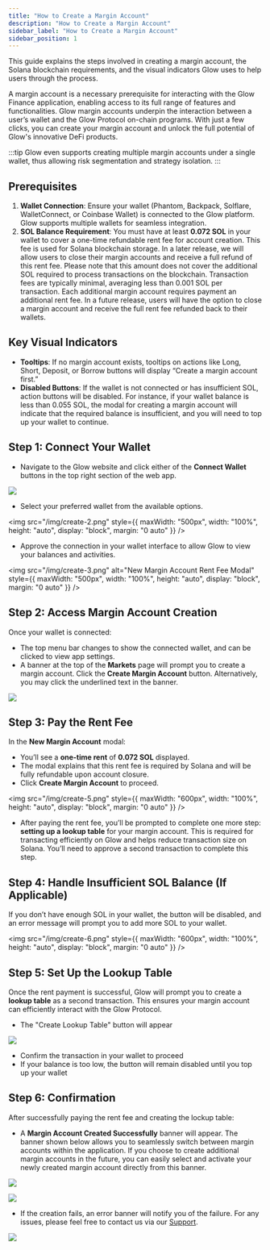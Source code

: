 ```yaml
---
title: "How to Create a Margin Account"
description: "How to Create a Margin Account"
sidebar_label: "How to Create a Margin Account"
sidebar_position: 1
---
```



This guide explains the steps involved in creating a margin account, the Solana blockchain requirements, and the visual indicators Glow uses to help users through the process.  

 A margin account is a necessary prerequisite for interacting with the Glow Finance application, enabling access to its full range of features and functionalities. Glow margin accounts underpin the interaction between a user’s wallet and the Glow Protocol on-chain programs. With just a few clicks, you can create your margin account and unlock the full potential of Glow's innovative DeFi products.

:::tip
Glow even supports creating multiple margin accounts under a single wallet, thus allowing risk segmentation and strategy isolation.
:::

## Prerequisites

1. **Wallet Connection**: Ensure your wallet (Phantom, Backpack, Solflare, WalletConnect, or Coinbase Wallet) is connected to the Glow platform. Glow supports multiple wallets for seamless integration.
2. **SOL Balance Requirement**: You must have at least **0.072 SOL** in your wallet to cover a one-time refundable rent fee for account creation. This fee is used for Solana blockchain storage. In a later release, we will allow users to close their margin accounts and receive a full refund of this rent fee. Please note that this amount does not cover the additional SOL required to process transactions on the blockchain. Transaction fees are typically minimal, averaging less than 0.001 SOL per transaction. Each additional margin account requires payment an additional rent fee. In a future release, users will have the option to close a margin account and receive the full rent fee refunded back to their wallets.

## Key Visual Indicators

- **Tooltips**: If no margin account exists, tooltips on actions like Long, Short, Deposit, or Borrow buttons will display “Create a margin account first.”
- **Disabled Buttons**: If the wallet is not connected or has insufficient SOL, action buttons will be disabled. For instance, if your wallet balance is less than 0.055 SOL, the modal for creating a margin account will indicate that the required balance is insufficient, and you will need to top up your wallet to continue.

## Step 1: Connect Your Wallet

- Navigate to the Glow website and click either of the **Connect Wallet** buttons in the top right section of the web app.


![](/img/create-1.png)

- Select your preferred wallet from the available options.

<img
  src="/img/create-2.png"
  style={{ maxWidth: "500px", width: "100%", height: "auto", display: "block", margin: "0 auto" }}
/>


- Approve the connection in your wallet interface to allow Glow to view your balances and activities.

<img
  src="/img/create-3.png"
  alt="New Margin Account Rent Fee Modal"
  style={{ maxWidth: "500px", width: "100%", height: "auto", display: "block", margin: "0 auto" }}
/>

## Step 2: Access Margin Account Creation

Once your wallet is connected:

- The top menu bar changes to show the connected wallet, and can be clicked to view app settings.
- A banner at the top of the **Markets** page will prompt you to create a margin account. Click the **Create Margin Account** button. Alternatively, you may click the underlined text in the banner.

![](/img/create-4.png)

## Step 3: Pay the Rent Fee

In the **New Margin Account** modal:

- You’ll see a **one-time rent** of **0.072 SOL** displayed.
- The modal explains that this rent fee is required by Solana and will be fully refundable upon account closure.
- Click **Create Margin Account** to proceed.

<img
  src="/img/create-5.png"
  style={{ maxWidth: "600px", width: "100%", height: "auto", display: "block", margin: "0 auto" }}
/>

- After paying the rent fee, you’ll be prompted to complete one more step: **setting up a lookup table** for your margin account. This is required for transacting efficiently on Glow and helps reduce transaction size on Solana. You’ll need to approve a second transaction to complete this step.


## Step 4: Handle Insufficient SOL Balance (If Applicable)

If you don’t have enough SOL in your wallet, the button will be disabled, and an error message will prompt you to add more SOL to your wallet.

<img
  src="/img/create-6.png"
  style={{ maxWidth: "600px", width: "100%", height: "auto", display: "block", margin: "0 auto" }}
/>

## Step 5: Set Up the Lookup Table

Once the rent payment is successful, Glow will prompt you to create a **lookup table** as a second transaction. This ensures your margin account can efficiently interact with the Glow Protocol.

- The "Create Lookup Table" button will appear

![](/img/create-10.png)

- Confirm the transaction in your wallet to proceed
- If your balance is too low, the button will remain disabled until you top up your wallet

## Step 6: Confirmation

After successfully paying the rent fee and creating the lockup table:

- A **Margin Account Created Successfully** banner will appear. The banner shown below allows you to seamlessly switch between margin accounts within the application. If you choose to create additional margin accounts in the future, you can easily select and activate your newly created margin account directly from this banner.

![](/img/create-7.png)

![](/img/create-8.png)

- If the creation fails, an error banner will notify you of the failure. For any issues, please feel free to contact us via our [Support](../support.md).

![](/img/create-9.png)
